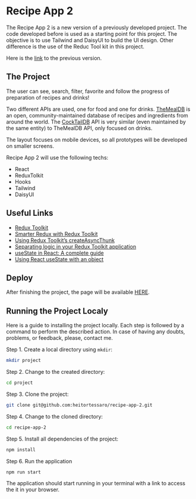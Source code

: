 # Recipe App 2

The Recipe App 2 is a new version of a previously developed project. The code developed before is used as a starting point for this project. The objective is to use Tailwind and DaisyUI to build the UI design. Other difference is the use of the Reduc Tool kit in this project. 

Here is the [link](https://github.com/heitortessaro/recipe-app) to the previous version.

## The Project

The user can see, search, filter, favorite and follow the progress of preparation of recipes and drinks! 

Two different APIs are used, one for food and one for drinks. [TheMealDB](https://www.themealdb.com/) is an open, community-maintained database of recipes and ingredients from around the world. The [CockTailDB](https://cocktaildb.com/) API is very similar (even maintained by the same entity) to TheMealDB API, only focused on drinks.

The layout focuses on mobile devices, so all prototypes will be developed on smaller screens.

Recipe App 2 will use the following techs:
- React
- ReduxTolkit
- Hooks
- Tailwind
- DaisyUI

## Useful Links
- [Redux Toolkit](https://redux-toolkit.js.org/)
- [Smarter Redux with Redux Toolkit](https://blog.logrocket.com/smarter-redux-redux-toolkit/)
- [Using Redux Toolkit’s createAsyncThunk](https://blog.logrocket.com/using-redux-toolkits-createasyncthunk/)
- [Separating logic in your Redux Toolkit application](https://dev.to/chinwike/separating-logic-in-your-redux-toolkit-application-h7i)
- [useState in React: A complete guide](https://blog.logrocket.com/a-guide-to-usestate-in-react-ecb9952e406c/)
- [Using React useState with an object](https://blog.logrocket.com/using-react-usestate-object/)

## Deploy

After finishing the project, the page will be available [HERE]().

## Running the Project Localy

Here is a guide to installing the project locally. Each step is followed by a command to perform the described action. In case of having any doubts, problems, or feedback, please, contact me.

Step 1. Create a local directory using `mkdir`:

~~~bash
mkdir project 
~~~

Step 2. Change to the created directory:

~~~bash
cd project
~~~

Step 3. Clone the project:

~~~bash
git clone git@github.com:heitortessaro/recipe-app-2.git 
~~~

Step 4. Change to the cloned directory:

~~~bash
cd recipe-app-2
~~~

Step 5. Install all dependencies of the project:

~~~bash
npm install
~~~

Step 6. Run the application

~~~bash
npm run start
~~~

The application should start running in your terminal with a link to access the it in your browser. 


